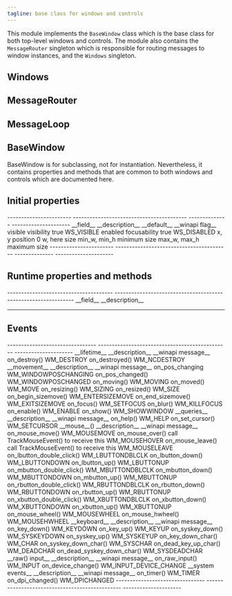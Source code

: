 ```yaml
---
tagline: base class for windows and controls
---
```


This module implements the `BaseWindow` class which is the base class
for both top-level windows and controls. The module also contains the
`MessageRouter` singleton which is responsible for routing messages
to window instances, and the `Windows` singleton.

## Windows



## MessageRouter



## MessageLoop



## BaseWindow

BaseWindow is for subclassing, not for instantiation. Nevertheless,
it contains properties and methods that are common to both windows
and controls which are documented here.

## Initial properties

<div class=small>
----------------------- ----------------------------------------- -------------- ---------------------
__field__					__description__									__default__		__winapi flag__
visible						visibility											true				WS_VISIBLE
enabled						focusability										true				WS_DISABLED
x, y							position												0
w, here						size
min_w, min_h				minimum size
max_w, max_h				maximum size
----------------------- ----------------------------------------- -------------- ---------------------
</div>

## Runtime properties and methods

<div class=small>
-------------------------------------- ---------------------------------------------------------------
__field__										__description__

-------------------------------------- ---------------------------------------------------------------
</div>

## Events

<div class=small>
-------------------------------- ----------------------------------------------- ---------------------
__lifetime__							__description__											__winapi message__
on_destroy()																							WM_DESTROY
on_destroyed()																							WM_NCDESTROY
__movement__							__description__											__winapi message__
on_pos_changing																						WM_WINDOWPOSCHANGING
on_pos_changed()																						WM_WINDOWPOSCHANGED
on_moving()																								WM_MOVING
on_moved()																								WM_MOVE
on_resizing()																							WM_SIZING
on_resized()																							WM_SIZE
on_begin_sizemove()																					WM_ENTERSIZEMOVE
on_end_sizemove()																						WM_EXITSIZEMOVE
on_focus()																								WM_SETFOCUS
on_blur()																								WM_KILLFOCUS
on_enable()																								WM_ENABLE
on_show()																								WM_SHOWWINDOW
__queries__								__description__											__winapi message__
on_help()																								WM_HELP
on_set_cursor()																						WM_SETCURSOR
__mouse__()								__description__											__winapi message__
on_mouse_move()																						WM_MOUSEMOVE
on_mouse_over()						call TrackMouseEvent() to receive this				WM_MOUSEHOVER
on_mouse_leave()						call TrackMouseEvent() to receive this				WM_MOUSELEAVE
on_lbutton_double_click()																			WM_LBUTTONDBLCLK
on_lbutton_down()																						WM_LBUTTONDOWN
on_lbutton_up()																						WM_LBUTTONUP
on_mbutton_double_click()																			WM_MBUTTONDBLCLK
on_mbutton_down()																						WM_MBUTTONDOWN
on_mbutton_up()																						WM_MBUTTONUP
on_rbutton_double_click()																			WM_RBUTTONDBLCLK
on_rbutton_down()																						WM_RBUTTONDOWN
on_rbutton_up()																						WM_RBUTTONUP
on_xbutton_double_click()																			WM_XBUTTONDBLCLK
on_xbutton_down()																						WM_XBUTTONDOWN
on_xbutton_up()																						WM_XBUTTONUP
on_mouse_wheel()																						WM_MOUSEWHEEL
on_mouse_hwheel()																						WM_MOUSEHWHEEL
__keyboard__							__description__											__winapi message__
on_key_down()																							WM_KEYDOWN
on_key_up()																								WM_KEYUP
on_syskey_down()																						WM_SYSKEYDOWN
on_syskey_up()																							WM_SYSKEYUP
on_key_down_char()																					WM_CHAR
on_syskey_down_char()																				WM_SYSCHAR
on_dead_key_up_char()																				WM_DEADCHAR
on_dead_syskey_down_char()																			WM_SYSDEADCHAR
__raw() input__						__description__											__winapi message__
on_raw_input()																							WM_INPUT
on_device_change()																					WM_INPUT_DEVICE_CHANGE
__system events__						__description__											__winapi message__
on_timer()																								WM_TIMER
on_dpi_changed()																						WM_DPICHANGED
-------------------------------- ----------------------------------------------- ---------------------
</div>
